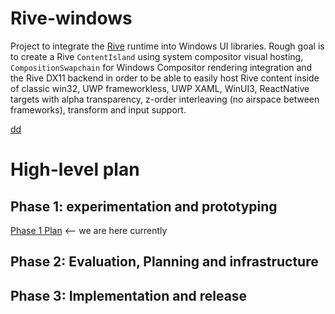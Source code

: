 # Rive-windows
Project to integrate the [Rive](https://rive.app/) runtime into Windows UI libraries.  Rough goal is to create a Rive `ContentIsland` using system compositor visual hosting, `CompositionSwapchain` for Windows Compositor rendering integration and the Rive DX11 backend in order to be able to easily host Rive content inside of classic win32, UWP frameworkless, UWP XAML, WinUI3, ReactNative targets with alpha transparency, z-order interleaving (no airspace between frameworks), transform and input support.

[dd](https://github.com/user-attachments/assets/60fee8c3-264c-4dc8-8093-35069216b08b)

# High-level plan
## Phase 1: experimentation and prototyping
[Phase 1 Plan](prototype/README.md) <-- we are here currently

## Phase 2: Evaluation, Planning and infrastructure

## Phase 3: Implementation and release

